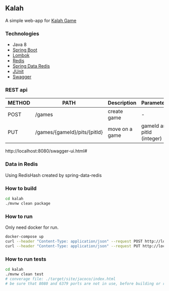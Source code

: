 ## Kalah
A simple web-app for [Kalah Game](https://en.wikipedia.org/wiki/Kalah)

### Technologies
- Java 8
- [Spring Boot](https://spring.io/projects/spring-boot)
- [Lombok](https://projectlombok.org)
- [Redis](https://redis.io/)
- [Spring Data Redis](https://spring.io/projects/spring-data-redis)
- [JUnit](https://junit.org/)
- [Swagger](https://swagger.io/)

### REST api
| METHOD | PATH | Description | Parameters | 
| -----------| ------ | ------ | ----- |
| POST | /games | create game | - ||
| PUT | /games/{gameId}/pits/{pitId} | move on a game | gameId and pitId (integer) ||

http://localhost:8080/swagger-ui.html#


### Data in Redis
Using RedisHash created by spring-data-redis


### How to build
```sh
cd kalah
./mvnw clean package
```

### How to run
Only need docker for run.
```sh
docker-compose up
curl --header "Content-Type: application/json" --request POST http://localhost:8080/games
curl --header "Content-Type: application/json" --request PUT http://localhost:8080/games/1/pits/2
```
### How to run tests
```sh
cd kalah
./mvnw clean test
# converage file: ./target/site/jacoco/index.html
# be sure that 8080 and 6379 ports are not in use, before building or running testes.
``` 
